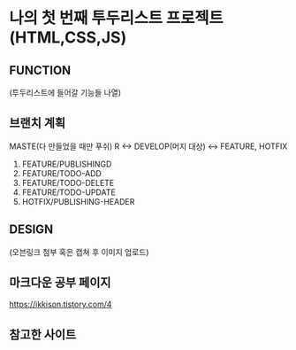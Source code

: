 # 나의 첫 번째 투두리스트 프로젝트(HTML,CSS,JS)


## FUNCTION
(투두리스트에 들어갈 기능들 나열)

## 브랜치 계획

MASTE(다 만들었을 때만 푸쉬) R <-> DEVELOP(머지 대상) <-> FEATURE, HOTFIX 

1. FEATURE/PUBLISHINGD
2. FEATURE/TODO-ADD
3. FEATURE/TODO-DELETE
4. FEATURE/TODO-UPDATE
5. HOTFIX/PUBLISHING-HEADER


## DESIGN
(오븐링크 첨부 혹은 캡쳐 후 이미지 업로드)

## 마크다운 공부 페이지
https://ikkison.tistory.com/4

## 참고한 사이트 
